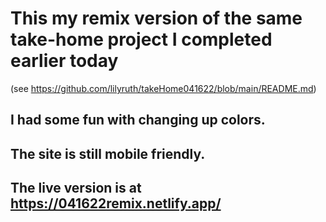 # This my remix version of the same take-home project I completed earlier today 

(see https://github.com/lilyruth/takeHome041622/blob/main/README.md)

## I had some fun with changing up colors. 

## The site is still mobile friendly.

## The live version is at https://041622remix.netlify.app/